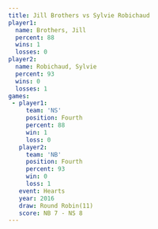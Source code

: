 ```yaml
---
title: Jill Brothers vs Sylvie Robichaud
player1:                 
  name: Brothers, Jill   
  percent: 88            
  wins: 1                
  losses: 0              
player2:                 
  name: Robichaud, Sylvie
  percent: 93            
  wins: 0                
  losses: 1              
games:
 - player1:          
     team: 'NS'      
     position: Fourth
     percent: 88     
     win: 1          
     loss: 0         
   player2:          
     team: 'NB'      
     position: Fourth
     percent: 93     
     win: 0          
     loss: 1         
   event: Hearts        
   year: 2016           
   draw: Round Robin(11)
   score: NB 7 - NS 8   
---
```


